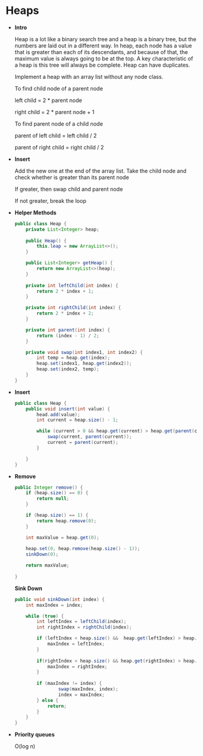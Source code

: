 # Heaps

- **Intro**
    
    Heap is a lot like a binary search tree and a heap is a binary tree, but the numbers are laid out in a different way. In heap, each node has a value that is greater than each of its descendants, and because of that, the maximum value is always going to be at the top. A key characteristic of a heap is this tree will always be complete. Heap can have duplicates.
    
    Implement a heap with an array list without any node class.
    
    To find child node of a parent node
    
    left child = 2 * parent node
    
    right child = 2 * parent node + 1
    
    To find parent node of a child node
    
    parent of left child = left child / 2
    
    parent of right child = right child / 2
    
- **Insert**
    
    Add the new one at the end of the array list. Take the child node and check whether is greater than its parent node
    
    If greater, then swap child and parent node
    
    If not greater, break the loop
    
- **Helper Methods**
    
    ```java
    public class Heap {
    	private List<Integer> heap;
    	
    	public Heap() {
    		this.leap = new ArrayList<>();
    	}
    
    	public List<Integer> getHeap() {
    		return new ArrayList<>(heap);
    	}
    	
    	private int leftChild(int index) {
    		return 2 * index + 1;
    	}
    
    	private int rightChild(int index) {
    		return 2 * index + 2;
    	}
    
    	private int parent(int index) {
    		return (index - 1) / 2;
    	}
    
    	private void swap(int index1, int index2) {
    		int temp = heap.get(index);
    		heap.set(index1, heap.get(index2));
    		heap.set(index2, temp);
    	}
    }
    ```
    
- **Insert**
    
    ```java
    public class Heap {
    	public void insert(int value) {
    		head.add(value);
    		int current = heap.size() - 1;
    
    		while (current > 0 && heap.get(current) > heap.get(parent(current))) {
    			swap(current, parent(current));
    			current = parent(current);
    		}
    
    	}
    }
    ```
    
- **Remove**
    
    ```java
    public Integer remove() {
    	if (heap.size() == 0) {
    		return null;
    	}
    
    	if (heap.size() == 1) {
    		return heap.remove(0);
    	}
    
    	int maxValue = heap.get(0);
    	
    	heap.set(0, heap.remove(heap.size() - 1));
    	sinkDown(0);
    
    	return maxValue;
    	
    }
    ```
    
    **Sink Down**
    
    ```java
    public void sinkDown(int index) {
    	int maxIndex = index;
    
    	while (true) {
    		int leftIndex = leftChild(index);
    		int rightIndex = rightChild(index);
    
    		if (leftIndex < heap.size() &&  heap.get(leftIndex) > heap.get(maxIndex)) {
    			maxIndex = leftIndex;
    		}
    		
    		if(rightIndex < heap.size() && heap.get(rightIndex) > heap.get(maxIndex)) {
    			maxIndex = rightIndex;
    		}
    		
    		if (maxIndex != index) {
    				swap(maxIndex, index);
    				index = maxIndex;
    		} else {
    			return;
    		}
    	}
    }
    ```
    
- **Priority queues**
    
    O(log n)